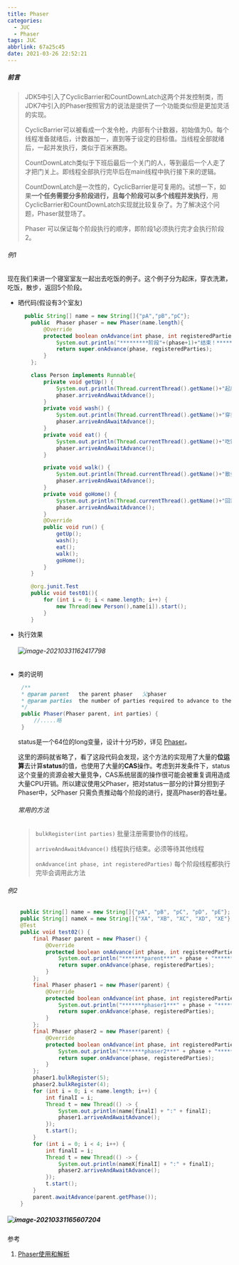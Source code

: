 ```yaml
---
title: Phaser
categories:
  - JUC
  - Phaser
tags: JUC
abbrlink: 67a25c45
date: 2021-03-26 22:52:21
---
```

##### 前言

> JDK5中引入了CyclicBarrier和CountDownLatch这两个并发控制类，而JDK7中引入的Phaser按照官方的说法是提供了一个功能类似但是更加灵活的实现。
>
> CyclicBarrier可以被看成一个发令枪，内部有个计数器，初始值为0。每个线程准备就绪后，计数器加一，直到等于设定的目标值。当线程全部就绪后，一起并发执行，类似于百米赛跑。
>
> CountDownLatch类似于下班后最后一个关门的人，等到最后一个人走了才把门关上。即线程全部执行完毕后在main线程中执行接下来的逻辑。
>
> CountDownLatch是一次性的，CyclicBarrier是可复用的。试想一下，如果**一个任务需要分多阶段进行，且每个阶段可以多个线程并发执行**，用CyclicBarrier和CountDownLatch实现就比较复杂了。为了解决这个问题，Phaser就登场了。
>
> Phaser 可以保证每个阶段执行的顺序，即阶段1必须执行完才会执行阶段2。

###### 例1

现在我们来讲一个寝室室友一起出去吃饭的例子。这个例子分为起床，穿衣洗漱，吃饭，散步，返回5个阶段。

<!--more-->

* 晒代码(假设有3个室友)

  ```java
  	public String[] name = new String[]{"pA","pB","pC"};
      public  Phaser phaser = new Phaser(name.length){
          @Override
          protected boolean onAdvance(int phase, int registeredParties) {
              System.out.println("*********阶段"+(phase+1)+"结束！********");
              return super.onAdvance(phase, registeredParties);
          }
      };
  
      class Person implements Runnable{
          private void getUp() {
              System.out.println(Thread.currentThread().getName()+"起床了！");
              phaser.arriveAndAwaitAdvance();
          }
          private void wash() {
              System.out.println(Thread.currentThread().getName()+"穿衣洗漱了！");
              phaser.arriveAndAwaitAdvance();
          }
          private void eat() {
              System.out.println(Thread.currentThread().getName()+"吃饭了！");
              phaser.arriveAndAwaitAdvance();
          }
  
          private void walk() {
              System.out.println(Thread.currentThread().getName()+"散步了！");
              phaser.arriveAndAwaitAdvance();
          }
          private void goHome() {
              System.out.println(Thread.currentThread().getName()+"回家了！");
              phaser.arriveAndAwaitAdvance();
          }
          @Override
          public void run() {
              getUp();
              wash();
              eat();
              walk();
              goHome();
          }
      }
  
      @org.junit.Test
      public void test01(){
          for (int i = 0; i < name.length; i++) {
              new Thread(new Person(),name[i]).start();
          }
      }
  ```

* 执行效果

  ###### ![image-20210331162417798](http://www.caijy.top//20210331162424.png)

* 类的说明

  ```java
   /**
   * @param parent   the parent phaser   父phaser
   * @param parties  the number of parties required to advance to the next phase  	       * 需要到达下一阶段的人数
   */
   public Phaser(Phaser parent, int parties) {
       //.....略
   }
  ```

  status是一个64位的long变量，设计十分巧妙，详见  [Phaser](http://www.voidcn.com/article/p-hvlsqvuf-bbe.html )。

  这里的源码就省略了，看了这段代码会发现，这个方法的实现用了大量的**位运算**去计算**status**的值，也使用了大量的**CAS**操作。考虑到并发条件下，status这个变量的资源会被大量竞争，CAS系统层面的操作很可能会被重复调用造成大量CPU开销。所以建议使用父Phaser，把对status一部分的计算分担到子Phaser中，父Phaser 只需负责推动每个阶段的进行，提高Phaser的吞吐量。

  ###### 常用的方法

  > `bulkRegister(int parties)`    批量注册需要协作的线程。
  >
  > `arriveAndAwaitAdvance()`         线程执行结束。必须等待其他线程
  >
  > `onAdvance(int phase, int registeredParties)`     每个阶段线程都执行完毕会调用此方法

  

###### 例2

```java
	public String[] name = new String[]{"pA", "pB", "pC", "pD", "pE"};
	public String[] nameX = new String[]{"XA", "XB", "XC", "XD", "XE"};
	@Test
    public void test02() {
        final Phaser parent = new Phaser() {
            @Override
            protected boolean onAdvance(int phase, int registeredParties) {
                System.out.println("*******parent***" + phase + "********");
                return super.onAdvance(phase, registeredParties);
            }
        };
        final Phaser phaser1 = new Phaser(parent) {
            @Override
            protected boolean onAdvance(int phase, int registeredParties) {
                System.out.println("*******phaser1***" + phase + "********");
                return super.onAdvance(phase, registeredParties);
            }
        };
        final Phaser phaser2 = new Phaser(parent) {
            @Override
            protected boolean onAdvance(int phase, int registeredParties) {
                System.out.println("*******phaser2***" + phase + "********");
                return super.onAdvance(phase, registeredParties);
            }
        };
        phaser1.bulkRegister(5);
        phaser2.bulkRegister(4);
        for (int i = 0; i < name.length; i++) {
            int finalI = i;
            Thread t = new Thread(() -> {
                System.out.println(name[finalI] + ":" + finalI);
                phaser1.arriveAndAwaitAdvance();
            });
            t.start();
        }
        for (int i = 0; i < 4; i++) {
            int finalI = i;
            Thread t = new Thread(() -> {
                System.out.println(nameX[finalI] + ":" + finalI);
                phaser2.arriveAndAwaitAdvance();
            });
            t.start();
        }
        parent.awaitAdvance(parent.getPhase());
    }
```

##### ![image-20210331165607204](http://www.caijy.top//20210331165607.png)

参考

1.  [Phaser使用和解析](http://www.voidcn.com/article/p-hvlsqvuf-bbe.html)
